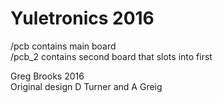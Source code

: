 # Yuletronics 2016

/pcb contains main board  
/pcb_2 contains second board that slots into first  
  
Greg Brooks 2016  
Original design D Turner and A Greig
